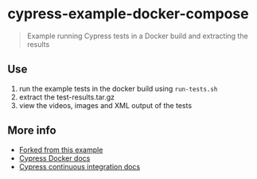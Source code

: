 # cypress-example-docker-compose

> Example running Cypress tests in a Docker build and extracting the results

## Use

1. run the example tests in the docker build using `run-tests.sh`
2. extract the test-results.tar.gz
3. view the videos, images and XML output of the tests

## More info
- [Forked from this example](https://github.com/cypress-io/cypress-example-docker-compose)
- [Cypress Docker docs](https://on.cypress.io/docker)
- [Cypress continuous integration docs](https://on.cypress.io/ci)
